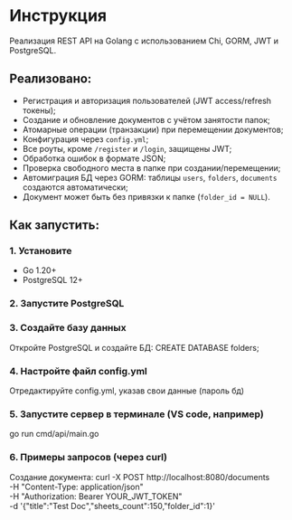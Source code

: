 # Инструкция
Реализация REST API на Golang с использованием Chi, GORM, JWT и PostgreSQL.

## Реализовано:
- Регистрация и авторизация пользователей (JWT access/refresh токены);
- Создание и обновление документов с учётом занятости папок;
- Атомарные операции (транзакции) при перемещении документов;
- Конфигурация через `config.yml`;
- Все роуты, кроме `/register` и `/login`, защищены JWT;
- Обработка ошибок в формате JSON;
- Проверка свободного места в папке при создании/перемещении;
- Автомиграция БД через GORM: таблицы `users`, `folders`, `documents` создаются автоматически;
- Документ может быть без привязки к папке (`folder_id = NULL`).

## Как запустить:
### 1. Установите
- Go 1.20+
- PostgreSQL 12+
### 2. Запустите PostgreSQL
### 3. Создайте базу данных
Откройте PostgreSQL и создайте БД:
CREATE DATABASE folders;
### 4. Настройте файл config.yml
Отредактируйте config.yml, указав свои данные (пароль бд)
### 5. Запустите сервер в терминале (VS code, например)
go run cmd/api/main.go
### 6. Примеры запросов (через curl)
Создание документа:
curl -X POST http://localhost:8080/documents \
  -H "Content-Type: application/json" \
  -H "Authorization: Bearer YOUR_JWT_TOKEN" \
  -d '{"title":"Test Doc","sheets_count":150,"folder_id":1}'
